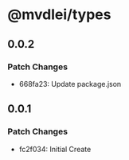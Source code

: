 # @mvdlei/types

## 0.0.2

### Patch Changes

- 668fa23: Update package.json

## 0.0.1

### Patch Changes

- fc2f034: Initial Create
